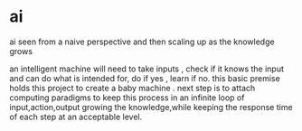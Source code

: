 # ai
ai  seen from a naive perspective and then scaling up as the knowledge grows

an intelligent machine will need to take inputs , check if it knows the input and can do what is intended for,  do if yes , learn if no. this basic premise holds this project to create a baby machine . next step is to attach computing paradigms to keep this process in an infinite loop of input,action,output growing the knowledge,while keeping the response time of each step at an acceptable level.
